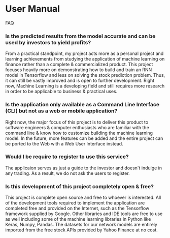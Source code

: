 # User Manual


FAQ

### Is the predicted results from the model accurate and can be used by investors to yield profits?
From a practical standpoint, my project acts more as a personal project and learning achievements from studying the application of machine learning on finance rather than a complete & commercialized product. This project focuses heavily more on demonstrating how to build and train an RNN model in Tensorflow and less on solving the stock prediction problem. Thus, it can still be vastly improved and is open to further development. Right now, Machine Learning is a developing field and still requires more research in order to be applicable to business & practical uses.


### Is the application only available as a Command Line Interface (CLI) but not as a web or mobile application?
Right now, the major focus of this project is to deliver this product to software engineers & computer enthusiasts who are familiar with the command line & know how to customize building the machine learning model. In the future, more features can be added and the entire project can be ported to the Web with a Web User Interface instead.

### Would I be require to register to use this service?
The applicaion serves as just a guide to the investor and doesn't indulge in any trading. As a result, we do not ask the users to register.

### Is this development of this project completely open & free?
This project is complete open source and free to whoever is interested. All of the development tools required to implement the application are completed free and provided on the Internet, such as the Tensorflow framework supplied by Google. Other libraries and IDE tools are free to use as well including some of the machine learning libraries in Python like Keras, Numpy, Pandas. The datasets for our network models are entirely imported from the free stock APIs provided by Yahoo Finance at no cost.
